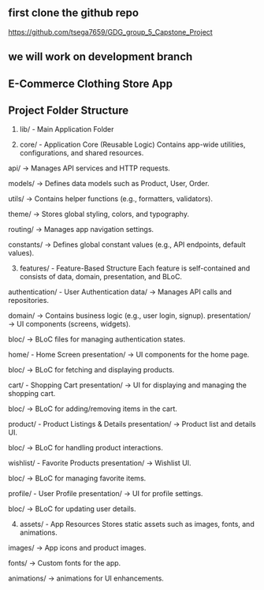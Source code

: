 
## first clone the github repo
https://github.com/tsega7659/GDG_group_5_Capstone_Project

## we will work on development branch

## E-Commerce Clothing Store App

## Project Folder Structure


1. lib/ - Main Application Folder


2.  core/ - Application Core (Reusable Logic)
Contains app-wide utilities, configurations, and shared resources.


api/ → Manages API services and HTTP requests.


models/ → Defines data models such as Product, User, Order.


utils/ → Contains helper functions (e.g., formatters, validators).


theme/ → Stores global styling, colors, and typography.


routing/ → Manages app navigation settings.


constants/ → Defines global constant values (e.g., API endpoints, default values).



3. features/ - Feature-Based Structure
Each feature is self-contained and consists of data, domain, presentation, and BLoC.


authentication/ - User Authentication
data/ → Manages API calls and repositories.


domain/ → Contains business logic (e.g., user login, signup).
presentation/ → UI components (screens, widgets).

bloc/ → BLoC files for managing authentication states.


home/ - Home Screen
presentation/ → UI components for the home page.

bloc/ → BLoC for fetching and displaying products.


cart/ - Shopping Cart
presentation/ → UI for displaying and managing the shopping cart.

bloc/ → BLoC for adding/removing items in the cart.


product/ - Product Listings & Details
presentation/ → Product list and details UI.

bloc/ → BLoC for handling product interactions.


wishlist/ - Favorite Products
presentation/ → Wishlist UI.

bloc/ → BLoC for managing favorite items.


profile/ - User Profile
presentation/ → UI for profile settings.

bloc/ → BLoC for updating user details.


4. assets/ - App Resources
Stores static assets such as images, fonts, and animations.

images/ → App icons and product images.

fonts/ → Custom fonts for the app.

animations/ →  animations for UI enhancements.
